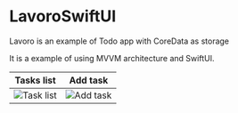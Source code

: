 # LavoroSwiftUI
Lavoro is an example of Todo app with CoreData as storage

It is a example of using MVVM architecture and SwiftUI.

| Tasks list | Add task |
| :---: |  :---: |
| ![Task list](https://en.proft.me/media/ios/swtiftua_lavoro_1.png) | ![Add task](https://en.proft.me/media/ios/swtiftua_lavoro_2.png) |
